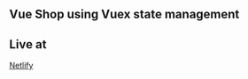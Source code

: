 ## Vue Shop using Vuex state management

## Live at
<a href="https://dreamy-montalcini-de4d40.netlify.app/products">Netlify</a>